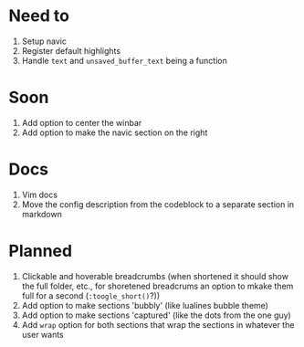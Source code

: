 # Need to
 1. Setup navic
 2. Register default highlights
 3. Handle `text` and `unsaved_buffer_text` being a function

# Soon
 1. Add option to center the winbar
 2. Add option to make the navic section on the right

# Docs
 1. Vim docs
 2. Move the config description from the codeblock to a separate section in markdown

# Planned
 1. Clickable and hoverable breadcrumbs (when shortened it should show the full folder, etc., for shoretened breadcrums an option to mkake them full for a second (`:toogle_short()`?))
 2. Add option to make sections 'bubbly' (like lualines bubble theme)
 3. Add option to make sections 'captured' (like the dots from the one guy)
 4. Add `wrap` option for both sections that wrap the sections in whatever the user wants
